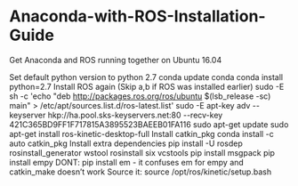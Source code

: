 # Anaconda-with-ROS-Installation-Guide
Get Anaconda and ROS running together on Ubuntu 16.04

Set default python version to python 2.7
conda update conda
conda install python=2.7
Install ROS again
(Skip a,b if ROS was installed earlier)
sudo -E sh -c 'echo "deb http://packages.ros.org/ros/ubuntu $(lsb_release -sc) main" > /etc/apt/sources.list.d/ros-latest.list'
sudo -E apt-key adv --keyserver hkp://ha.pool.sks-keyservers.net:80 --recv-key 421C365BD9FF1F717815A3895523BAEEB01FA116
sudo apt-get update
sudo apt-get install ros-kinetic-desktop-full
Install catkin_pkg
conda install -c auto catkin_pkg 
Install extra dependencies
pip install -U rosdep rosinstall_generator wstool rosinstall six vcstools
pip install msgpack
pip install empy
DONT: pip install em - it confuses em for empy and catkin_make doesn’t work
Source it:
source /opt/ros/kinetic/setup.bash
